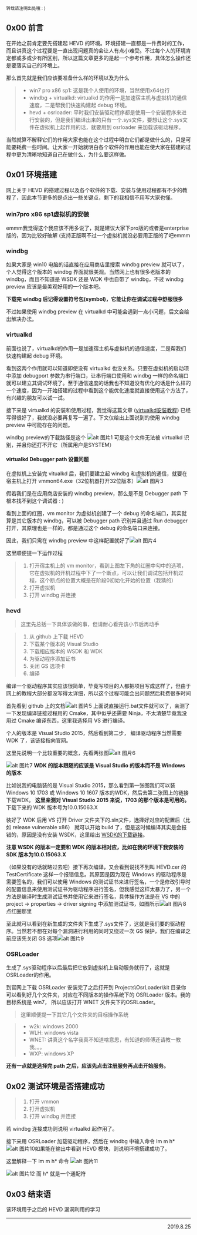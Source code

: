 <small>转载请注明出处哦 :  )</small>

## 0x00 前言
在开始之前肯定要先搭建起 HEVD 的环境。环境搭建一直都是一件费时的工作，而且讲真这个过程要是一直出现问题真的会让人有点小难受。不过每个人的环境肯定都或多或少有所区别，所以这篇文章更多的是起一个参考作用，具体怎么操作还是要落实自己的环境上。

那么首先就是我们应该要准备什么样的环境以及为什么
> - win7 pro x86 sp1: 这是我个人使用的环境，当然使用x64也行
> - windbg + virtualkd: virtualkd 的作用一是加速宿主机与虚拟机的通信速度，二是帮我们快速构建起 debug 环境。
> - hevd + osrloader: 平时我们安装驱动程序都是使用一个安装程序来进行安装的，但是我们编译出来的只有一个.sys文件，要想让这个.sys文件在虚拟机上起作用的话，就要用到 osrloader 来加载该驱动程序。

当然就算不解释它们的作用大家也能在这个过程中明白它们都是做什么的，只是可能要耗费一些时间。让大家一开始就明白各个软件的作用也能在使大家在搭建的过程中更为清晰地知道自己在做什么，为什么要这样做。

## 0x01 环境搭建
网上关于 HEVD 的搭建过程以及各个软件的下载、安装与使用过程都有不少的教程了，因此本节更多的是点出一些关键点，剩下的我相信不用写大家也懂。

### win7pro x86 sp1虚拟机的安装
emmm我觉得这个我应该不用多说了，就是建议大家下pro版的或者是enterprise版的，因为比较好破解 (支持正版啊不过一个虚拟机就没必要用正版的了吧emmm

### windbg
如果大家是 win10 电脑的话直接在应用商店里搜索 windbg preview 就可以了，个人觉得这个版本的 windbg 界面就很美观。当然网上也有很多老版本的 windbg，而且不知道是 WSDK 还是 WDK 中也自带了 windbg，不过 windbg preview 应该是最美观好用的一个版本吧。

**下载完 windbg 后记得设置符号包(symbol)，它能让你在调试过程中舒服很多**

不过如果使用 windbg preview 在 virtualkd 中可能会遇到一点小问题，后文会给出解决办法。

### virtualkd
前面也说了，virtualkd的作用一是加速宿主机与虚拟机的通信速度，二是帮我们快速构建起 debug 环境。

看到这两个作用就可以知道即使没有 virtualkd 也没关系。只要在虚拟机的启动项中添加 debugport 参数为串行端口，让串行端口使用和 windbg 一样的命名端口就可以建立其调试环境了。至于通信速度的话我也不知道没有优化的话是什么样的一个速度，因为一开始搭建的过程中看到这个能优化速度就直接使用这个方法了，有兴趣的朋友可以试一试。

接下来是 virtualkd 的安装和使用过程，我觉得这篇文章 ([virtualkd安装教程](https://blog.csdn.net/lixiangminghate/article/details/78659646)) 已经写得很好了，我就没必要再复写一遍了。下文仅给出上面说到的使用 windbg preview 中可能存在的问题。

windbg preview的下载路径是这个
![alt 图片1](images/buildEnv/1.jpg)
可是这个文件无法被 virtualkd 识别，并且你还打不开它（所属用户是SYSTEM）

#### virtualkd Debugger path 设置问题
在虚拟机上安装完 vitualkd 后，我们要建立起 windbg 和虚拟机的通信，就要在宿主机上打开 vmmon64.exe（32位机器打开32位版本）![alt 图片3](images/buildEnv/3.jpg)

假若我们是在应用商店安装的 windbg preview，那么是不是 Debugger path 下根本找不到这个调试器 : )

看到上面的红圈，vm monitor 为虚拟机创建了一个 debug 的命名端口，其实就算是其它版本的 windbg，可以被 Debugger path 识别并且通过 Run debugger 打开，其原理也是一样的，都是通过这个 debug 的命名端口来连接。

因此，我们只需在 windbg preview 中这样配置就好了![alt 图片4](images/buildEnv/4.jpg)

这里顺便提一下运作过程
> 1. 打开宿主机上的 vm monitor，看到上图左下角的红圈中勾中的选项，它在虚拟机的开机过程中下了一个断点，可以让我们调试包括开机过程，这个断点的位置大概是在阶段0初始化开始的位置（我猜的）
> 2. 打开虚拟机
> 3. 打开 windbg 并连接

### hevd
> 这里先总括一下具体该做的事，但请耐心看完该小节后再动手

> 1. 从 github 上下载 HEVD
> 2. 下载某个版本的 Visual Studio
> 3. 下载相应版本的 WSDK 和 WDK
> 4. 为驱动程序添加证书
> 5. 关闭 GS 选项卡
> 6. 编译

编译一个驱动程序其实应该很简单，毕竟写项目的人都把项目写成这样了，但由于网上的教程大部分都没写得太详细，所以这个过程可能会出问题然后耗费很多时间

首先看到 github 上的文档![alt 图片5](images/buildEnv/5.jpg)
上面说直接运行.bat文件就可以了，亲测了一下发现编译链接过程用的 Cmake，其中似乎还需要 Ninja，不太清楚毕竟我没用过 Cmake 编译东西，这里我选择用 VS 进行编译。

个人的版本是 Visual Studio 2015，然后看到第二步， 编译驱动程序当然需要 WDK 了，该链接指向官网。

这里先说明一个比较重要的概念，先看两张图![alt 图片6](images/buildEnv/6.jpg)

![alt 图片7](images/buildEnv/7.jpg)
**WDK 的版本跟随的应该是 Visual Studio 的版本而不是 Windows 的版本**

比如说我的电脑装的是 Visual Studio 2015，那么看到第一张图我们可以装 Windows 10 1703 或 Windows 10 1607 版本的WDK，然后去第二张图上的链接下载WDK。
**这里亲测对 Visual Studio 2015 来说，1703 的那个版本是可用的。**
下载下来的 WDK 版本号为10.0.15063.X

装好了 WDK 后用 VS 打开 Driver 文件夹下的.sln文件，选择好对应的配置后（比如 release vulnerable x86） 就可以开始 build 了，但是这时候编译其实是会报错的，原因是没有安装 WSDK，这里给出 [WSDK的下载链接](https://developer.microsoft.com/en-us/windows/downloads/sdk-archive)。

**注意 WSDK 的版本一定要和 WDK 的版本相对应，比如在我的环境下我安装的 SDK 版本为10.0.15063.X**

（如果没有的话就略过去吧）接下再次编译，又会看到说找不到叫 HEVD.cer 的 TestCertificate 这样一个报错信息。其原因是因为现在 Windows 的驱动程序是需要签名的，我们可以使用 Windows 的测试证书来进行签名，一个是修改引导时的配置信息来使用测试证书为驱动程序进行签名，但我感觉这样太暴力了，另一个方法是编译时生成测试证书并使用它来进行签名，具体操作方法是在 VS 中的 project -> properties -> driver signing 中添加测试证书，如图所示![alt 图片8](images/buildEnv/8.jpg)点红圈那里

至此就可以看到在新生成的文件夹下生成了.sys文件了，这就是我们要的驱动程序。当然若不想在对每个漏洞进行利用的同时又绕过一次 GS 保护，我们在编译之前应该先关闭 GS 选项![alt 图片9](images/buildEnv/9.jpg)

### OSRLoader
生成了.sys驱动程序以后最后把它放到虚拟机上启动服务就行了，这就是OSRLoader的作用。

到官网上下载 OSRLoader 安装完了之后打开到 Projects\OsrLoader\kit 目录你可以看到好几个文件夹，对应在不同版本的操作系统下的 OSRLoader 版本。我的目标系统是 win7， 所以应该打开 WNET 文件夹下的OSRLoader。

> 这里顺便提一下其它几个文件夹的目标操作系统

> - w2k: windows 2000
> - WLH: windows vista
> - WNET: 讲真这个名字我真不知道啥意思，有知道的师傅还请教一教我。。。
> - WXP: windows XP

**还有一点就是选择完 path 之后，应该先点击注册服务再点击开始服务。**

## 0x02 测试环境是否搭建成功
> 1. 打开 vmmon
> 2. 打开虚拟机
> 3. 打开 windbg 并连接

若 windbg 连接成功则说明 virtualkd 起作用了。

接下来用 OSRLoader 加载驱动程序，然后在 windbg 中输入命令 lm m h*![alt 图片10](images/buildEnv/10.jpg)如果能在输出中看到 HEVD 模块，则说明环境搭建成功了。

这里解释一下 lm m h* 命令
![alt 图片11](images/buildEnv/11.jpg)

![alt 图片12](images/buildEnv/12.jpg)
而 h* 就是一个通配符

## 0x03 结束语
该环境用于之后的 HEVD 漏洞利用的学习

---
<p align="right">2019.8.25</p>




